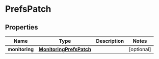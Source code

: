 
# PrefsPatch

## Properties
Name | Type | Description | Notes
------------ | ------------- | ------------- | -------------
**monitoring** | [**MonitoringPrefsPatch**](MonitoringPrefsPatch.md) |  |  [optional]



